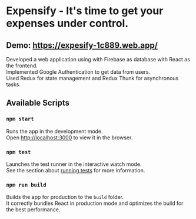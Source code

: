 # Expensify - It's time to get your expenses under control.

## Demo: https://expesify-1c889.web.app/

Developed a web application using with Firebase as database with React as the frontend.\
Implemented Google Authentication to get data from users.\
Used Redux for state management and Redux Thunk for asynchronous tasks.

## Available Scripts

### `npm start`

Runs the app in the development mode.\
Open [http://localhost:3000](http://localhost:3000) to view it in the browser.

### `npm test`

Launches the test runner in the interactive watch mode.\
See the section about [running tests](https://facebook.github.io/create-react-app/docs/running-tests) for more information.

### `npm run build`

Builds the app for production to the `build` folder.\
It correctly bundles React in production mode and optimizes the build for the best performance.

